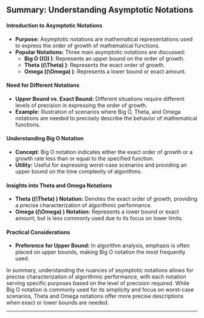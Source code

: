 ## Summary: Understanding Asymptotic Notations

#### Introduction to Asymptotic Notations
- **Purpose:** Asymptotic notations are mathematical representations used to express the order of growth of mathematical functions.
- **Popular Notations:** Three main asymptotic notations are discussed: 
  - **Big O (\(O\) )**: Represents an upper bound on the order of growth.
  - **Theta (\(\Theta\) )**: Represents the exact order of growth.
  - **Omega (\(\Omega\) )**: Represents a lower bound or exact amount.

#### Need for Different Notations
- **Upper Bound vs. Exact Bound:** Different situations require different levels of precision in expressing the order of growth.
- **Example:** Illustration of scenarios where Big O, Theta, and Omega notations are needed to precisely describe the behavior of mathematical functions.

#### Understanding Big O Notation
- **Concept:** Big O notation indicates either the exact order of growth or a growth rate less than or equal to the specified function.
- **Utility:** Useful for expressing worst-case scenarios and providing an upper bound on the time complexity of algorithms.

#### Insights into Theta and Omega Notations
- **Theta (\(\Theta\) ) Notation:** Denotes the exact order of growth, providing a precise characterization of algorithmic performance.
- **Omega (\(\Omega\) ) Notation:** Represents a lower bound or exact amount, but is less commonly used due to its focus on lower limits.

#### Practical Considerations
- **Preference for Upper Bound:** In algorithm analysis, emphasis is often placed on upper bounds, making Big O notation the most frequently used.

In summary, understanding the nuances of asymptotic notations allows for precise characterization of algorithmic performance, with each notation serving specific purposes based on the level of precision required. While Big O notation is commonly used for its simplicity and focus on worst-case scenarios, Theta and Omega notations offer more precise descriptions when exact or lower bounds are needed.

---